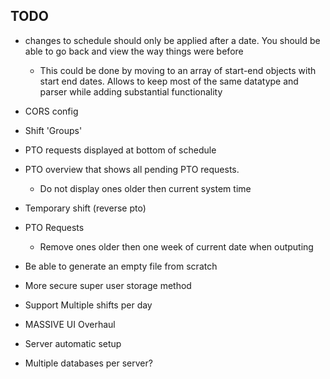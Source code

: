 ## TODO

* changes to schedule should only be applied after a date. You should be able to go back and view the way things were before
  - This could be done by moving to an array of start-end objects with start end dates. Allows to keep most of the same datatype and parser while adding substantial functionality

* CORS config

* Shift 'Groups'

* PTO requests displayed at bottom of schedule

* PTO overview that shows all pending PTO requests.
  - Do not display ones older then current system time

* Temporary shift (reverse pto)

* PTO Requests
  - Remove ones older then one week of current date when outputing

* Be able to generate an empty file from scratch

* More secure super user storage method

* Support Multiple shifts per day

* MASSIVE UI Overhaul

* Server automatic setup

* Multiple databases per server?
